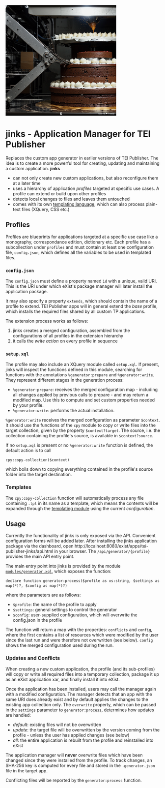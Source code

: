 <img src="pages/logo.png" width="360">

# jinks - Application Manager for TEI Publisher

Replaces the custom app generator in earlier versions of TEI Publisher. The idea is to create a more powerful tool for creating, updating and maintaining a custom application. **jinks**

* can not only create new custom applications, but also reconfigure them at a later time
* uses a hierarchy of application *profiles* targeted at specific use cases. A profile can extend or build upon other profiles
* detects local changes to files and leaves them untouched
* comes with its own [templating language](templating.md), which can also process plain-text files (XQuery, CSS etc.)

## Profiles

Profiles are blueprints for applications targeted at a specific use case like a monography, correspondance edition, dictionary etc. Each profile has a subcollection under `profiles` and must contain at least one configuration file, `config.json`, which defines all the variables to be used in templated files.

### `config.json`

The `config.json` must define a property named `id` with a unique, valid URI. This is the URI under which eXist's package manager will later install the application package.

It may also specify a property `extends`, which should contain the name of a profile to extend. TEI Publisher apps will in general extend the *base* profile, which installs the required files shared by all custom TP applications.

The extension process works as follows:

1. jinks creates a merged configuration, assembled from the configurations of all profiles in the extension hierarchy
2. it calls the *write action* on every profile in sequence

### `setup.xql`

The profile may also include an XQuery module called `setup.xql`. If present, jinks will inspect the functions defined in this module, searching for functions with the annotations `%generator:prepare` and `%generator:write`. They represent different stages in the generation process:

* `%generator:prepare`: receives the merged configuration map - including all changes applied by previous calls to prepare - and may return a modified map. Use this to compute and set custom properties needed by your profile.
* `%generator:write`: performs the actual installation.

`%generator:write` receives the merged configuration as parameter `$context`. It should use the functions of the `cpy` module to copy or write files into the target collection, given by the property `$context?target`. The source, i.e. the collection containing the profile's source, is available in `$context?source`.

If no `setup.xql` is present or no `%generator:write` function is defined, the default action is to call

```xquery
cpy:copy-collection($context)
```

which boils down to copying everything contained in the profile's source folder into the target destination.

### Templates

The `cpy:copy-collection` function will automatically process any file containing `.tpl` in its name as a template, which means the contents will be expanded through the [templating module](templating.md) using the current *configuration*.

## Usage

Currently the functionality of jinks is only exposed via the API. Convenient configuration forms will be added later. After installing the jinks application package via the dashboard, open http://localhost:8080/exist/apps/tei-publisher-jinks/api.html in your browser. The `/api/generator/{profile}` provides the main API entry point.

The main entry point into jinks is provided by the module [`modules/generator.xql`](modules/generator.xql), which exposes the function:

```xquery
declare function generator:process($profile as xs:string, $settings as map(*)?, $config as map(*)?)
```

where the parameters are as follows:

* `$profile`: the name of the profile to apply
* `$settings`: general settings to control the generator
* `$config`: user-supplied configuration, which will overwrite the config.json in the profile

The function will return a map with the properties: `conflicts` and `config`, where the first contains a list of resources which were modified by the user since the last run and were therefore not overwritten (see below). `config` shows the merged configuration used during the run.

### Updates and Conflicts

When creating a new custom application, the profile (and its sub-profiles) will copy or write all required files into a temporary collection, package it up as an eXist application xar, and finally install it into eXist.

Once the application has been installed, users may call the manager again with a modified configuration. The manager detects that an app with the same URI does already exist and by default applies the changes to the existing app collection only. The `overwrite` property, which can be passed in the `settings` parameter to `generator:process`, determines how updates are handled:

* *default*: existing files will not be overwritten
* *update*: the target file will be overwritten by the version coming from the profile - unless the user has applied changes (see below)
* *all*: the entire application is rebuilt from the profile and reinstalled into eXist

The application manager will **never** overwrite files which have been changed since they were installed from the profile. To track changes, an SHA-256 key is computed for every file and stored in the `.generator.json` file in the target app.

Conflicting files will be reported by the `generator:process` function.